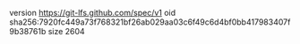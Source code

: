 version https://git-lfs.github.com/spec/v1
oid sha256:7920fc449a73f768321bf26ab029aa03c6f49c6d4bf0bb417983407f9b38761b
size 2604
